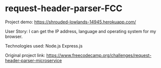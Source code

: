 # request-header-parser-FCC

Project demo: https://shrouded-lowlands-14945.herokuapp.com/

User Story: I can get the IP address, language and operating system for my browser.

Technologies used:
Node.js
Express.js


Original project link: https://www.freecodecamp.org/challenges/request-header-parser-microservice
